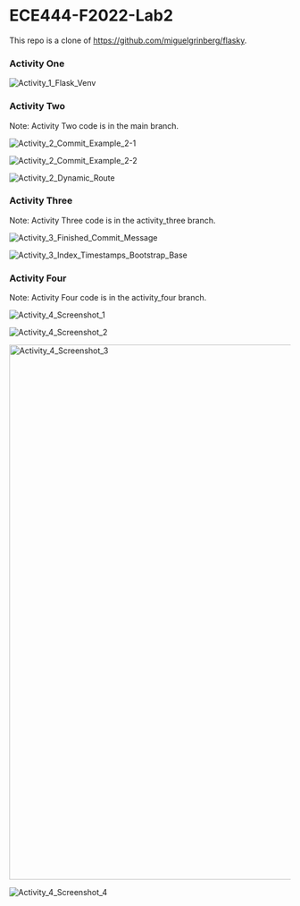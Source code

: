 # ECE444-F2022-Lab2

This repo is a clone of https://github.com/miguelgrinberg/flasky.

### Activity One

![Activity_1_Flask_Venv](https://user-images.githubusercontent.com/59378799/192688303-d8164759-3c22-40ea-8180-18d262acc240.JPG)

### Activity Two

Note: Activity Two code is in the main branch.

![Activity_2_Commit_Example_2-1](https://user-images.githubusercontent.com/59378799/192688740-909b3e2c-7545-4697-87bb-b7199ed78223.JPG)

![Activity_2_Commit_Example_2-2](https://user-images.githubusercontent.com/59378799/192688757-9fdbda10-aa0b-4a50-8b6a-e73b8bacd78a.JPG)

![Activity_2_Dynamic_Route](https://user-images.githubusercontent.com/59378799/192688786-1560152b-8d9d-4284-a4a6-fe6e46a05714.JPG)

### Activity Three

Note: Activity Three code is in the activity_three branch.

![Activity_3_Finished_Commit_Message](https://user-images.githubusercontent.com/59378799/192689376-d4dfeef4-a295-4eb4-96b6-74faf040dfd0.JPG)

![Activity_3_Index_Timestamps_Bootstrap_Base](https://user-images.githubusercontent.com/59378799/192689391-0d4cd5b8-a37a-4a91-a29e-5fd654ad7f7e.JPG)

### Activity Four

Note: Activity Four code is in the activity_four branch.

![Activity_4_Screenshot_1](https://user-images.githubusercontent.com/59378799/192693868-7c021267-34a3-4db4-b838-2c8261869e1d.JPG)

![Activity_4_Screenshot_2](https://user-images.githubusercontent.com/59378799/192693928-de13f495-36c6-47ef-9c8f-f57ba338d0cd.JPG)

<img width="957" alt="Activity_4_Screenshot_3" src="https://user-images.githubusercontent.com/59378799/192693986-3cf70728-ea3c-446e-9aa1-dd0ab28399ba.png">

![Activity_4_Screenshot_4](https://user-images.githubusercontent.com/59378799/192694007-a2793e7c-ba10-4390-84f9-f9d925645953.JPG)


